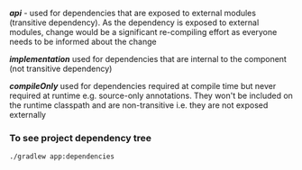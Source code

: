 **_api_** - used for dependencies that are exposed to external modules (transitive dependency). As the dependency is exposed to external modules, change would be a significant re-compiling effort as everyone needs to be informed about the change

**_implementation_** used for dependencies that are internal to the component (not transitive dependency)

**_compileOnly_** used for dependencies required at compile time but never required at runtime e.g. source-only annotations. They won't be included on the runtime classpath and are non-transitive i.e. they are not exposed externally

### To see project dependency tree
`./gradlew app:dependencies` 